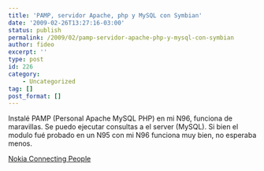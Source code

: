 ```yaml
---
title: 'PAMP, servidor Apache, php y MySQL con Symbian'
date: '2009-02-26T13:27:16-03:00'
status: publish
permalink: /2009/02/pamp-servidor-apache-php-y-mysql-con-symbian
author: fideo
excerpt: ''
type: post
id: 226
category:
    - Uncategorized
tag: []
post_format: []
---
```

Instalé PAMP (Personal Apache MySQL PHP) en mi N96, funciona de maravillas. Se puedo ejecutar consultas a el server (MySQL). Si bien el modulo fué probado en un N95 con mi N96 funciona muy bien, no esperaba menos.

[Nokia Connecting People](http://wiki.opensource.nokia.com/projects/PAMP "PAMP for Symbian")